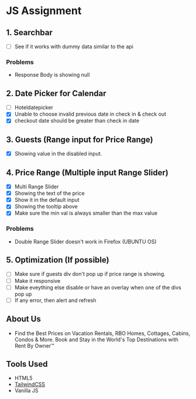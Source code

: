 # JS Assignment

## 1. Searchbar

- [ ] See if it works with dummy data similar to the api

### Problems

- Response Body is showing null

## 2. Date Picker for Calendar

- [ ] Hoteldatepicker
- [x] Unable to choose invalid previous date in check in & check out
- [x] checkout date should be greater than check in date

## 3. Guests (Range input for Price Range)

- [x] Showing value in the disabled input.

## 4. Price Range (Multiple input Range Slider)

- [x] Multi Range Slider
- [x] Showing the text of the price
- [x] Show it in the default input
- [x] Showing the tooltip above
- [x] Make sure the min val is always smaller than the max value

### Problems

- Double Range Slider doesn't work in Firefox (UBUNTU OS)

## 5. Optimization (If possible)

- [ ] Make sure if guests div don't pop up if price range is showing.
- [ ] Make it responsive
- [ ] Make eveything else disable or have an overlay when one of the divs pop up
- [ ] If any error, then alert and refresh

## About Us

- Find the Best Prices on Vacation Rentals, RBO Homes, Cottages, Cabins, Condos & More. Book and Stay in the World's Top Destinations with Rent By Owner™

## Tools Used

- HTML5
- [TailwindCSS](https://tailwindcss.com/)
- Vanilla JS

